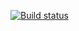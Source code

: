 [![Build status](https://ci.appveyor.com/api/projects/status/oyjnc844phbc2eyk?svg=true)](https://ci.appveyor.com/project/Vorapay/selenide)
